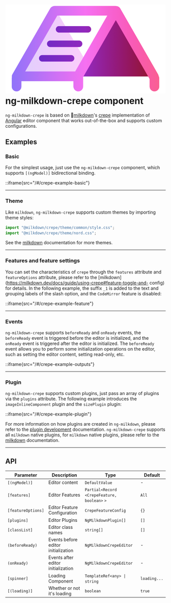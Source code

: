 # ![Logo](../../../assets/milkdownLogo.png "ng-milkdown") ng-milkdown-crepe component

`ng-milkdown-crepe` is based on 🍼[milkdown](https://milkdown.dev)'s [crepe](https://milkdown.dev/docs/guide/using-crepe) implementation of [ Angular](https://angular.dev/) editor component that works out-of-the-box and supports custom configurations.

## Examples

### Basic

For the simplest usage, just use the `ng-milkdown-crepe` component, which supports `[(ngModel)]` bidirectional binding.

::iframe{src="/#/crepe-example-basic"}

--------------

### Theme

Like `milkdown`, `ng-milkdown-crepe` supports custom themes by importing theme styles:

```typescript
import "@milkdown/crepe/theme/common/style.css";
import "@milkdown/crepe/theme/nord.css";
```

See the [milkdown](https://milkdown.dev/docs/guide/using-crepe#theme) documentation for more themes.

--------------

### Features and feature settings

You can set the characteristics of `crepe` through the `features` attribute and `featureOptions` attribute, please refer to the [milkdown](https://milkdown.dev/docs/guide/using-crepe#feature-toggle-and- config) for details.
In the following example, the suffix `_1` is added to the text and grouping labels of the slash option, and the `CodeMirror` feature is disabled:

::iframe{src="/#/crepe-example-feature"}

--------------

### Events

`ng-milkdown-crepe` supports `beforeReady` and `onReady` events, the `beforeReady` event is triggered before the editor is initialized, and the `onReady` event is triggered after the editor is initialized.
The `beforeReady` event allows you to perform some initialization operations on the editor, such as setting the editor content, setting read-only, etc.

::iframe{src="/#/crepe-example-outputs"}

--------------

### Plugin

`ng-milkdown-crepe` supports custom plugins, just pass an array of plugins via the `plugins` attribute.
The following example introduces the `imageInlineComponent` plugin and the `sizePlugin` plugin:

::iframe{src="/#/crepe-example-plugin"}

For more information on how plugins are created in `ng-milkdown`, please refer to the [plugin development](/crepe-example-plugin) documentation.
`ng-milkdown-crepe` supports all `milkdown` native plugins, for `milkdown` native plugins, please refer to the [milkdown](https://milkdown.dev/docs/plugin/using-plugins) documentation.

--------------

## API

| Parameter          | Description                         | Type                                           | Default       |
|--------------------|-------------------------------------|------------------------------------------------|---------------|
| `[(ngModel)]`      | Editor content                      | `DefaultValue`                                 | -             |
| `[features]`       | Editor Features                     | `Partial<Record` `<CrepeFeature, boolean>` `>` | `All`         |
| `[featureOptions]` | Editor Feature Configuration        | `CrepeFeatureConfig`                           | `{}`          |
| `[plugins]`        | Editor Plugins                      | `NgMilkdownPlugin[]`                           | `[]`          |
| `[classList]`      | Editor class names                  | `string[]`                                     | `[]`          |
| `(beforeReady)`    | Events before editor initialization | `NgMilkdownCrepeEditor`                        | -             |
| `(onReady)`        | Events after editor initialization  | `NgMilkdownCrepeEditor`                        | -             |
| `[spinner]`        | Loading Component                   | `TemplateRef<any> \| string`                   | `loading... ` |
| `[(loading)]`      | Whether or not it's loading         | `boolean`                                      | `true`        |
